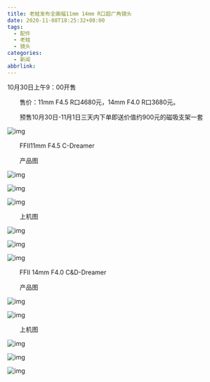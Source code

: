 ```yaml
---
title: 老蛙发布全画幅11mm 14mm R口超广角镜头
date: 2020-11-08T18:25:32+08:00
tags:
  - 配件
  - 老蛙
  - 镜头
categories:
  - 新闻
abbrlink:
---
```


10月30日上午9：00开售

　　售价：11mm F4.5 R口4680元，14mm F4.0 R口3680元。

　　预售10月30日-11月1日三天内下单即送价值约900元的磁吸支架一套

![img](https://cdn.jsdelivr.net/gh/yakeing/Documentation@main/Hexo/images/3cb7-kcaeqzx8424481.jpg)

　　FFⅡ11mm F4.5 C-Dreamer

　　产品图

![img](https://cdn.jsdelivr.net/gh/yakeing/Documentation@main/Hexo/images/8b50-kcaeqzx8424482.jpg)

![img](https://cdn.jsdelivr.net/gh/yakeing/Documentation@main/Hexo/images/1a6c-kcaeqzx8424512.jpg)

![img](https://cdn.jsdelivr.net/gh/yakeing/Documentation@main/Hexo/images/7134-kcaeqzx8424511.jpg)

　　上机图

![img](https://cdn.jsdelivr.net/gh/yakeing/Documentation@main/Hexo/images/1f19-kcaeqzx8424592.jpg)

![img](https://cdn.jsdelivr.net/gh/yakeing/Documentation@main/Hexo/images/a611-kcaeqzx8424593.jpg)

![img](https://cdn.jsdelivr.net/gh/yakeing/Documentation@main/Hexo/images/68f7-kcaeqzx8424676.jpg)

　　FFⅡ 14mm F4.0 C&amp;D-Dreamer

　　产品图

![img](https://cdn.jsdelivr.net/gh/yakeing/Documentation@main/Hexo/images/821f-kcaeqzx8424677.jpg)

![img](https://cdn.jsdelivr.net/gh/yakeing/Documentation@main/Hexo/images/d67e-kcaeqzx8424701.jpg)

　　上机图

![img](https://cdn.jsdelivr.net/gh/yakeing/Documentation@main/Hexo/images/7fcb-kcaeqzx8424700.jpg)

![img](https://cdn.jsdelivr.net/gh/yakeing/Documentation@main/Hexo/images/4ef2-kcaeqzx8424728.jpg)

![img](https://cdn.jsdelivr.net/gh/yakeing/Documentation@main/Hexo/images/8640-kcaeqzx8424730.jpg)